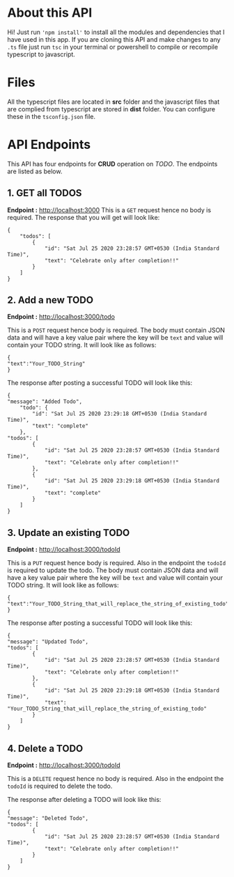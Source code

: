 # About this API

Hi!
Just run `'npm install'` to install all the modules and dependencies that I have used in this app.
If you are cloning this API and make changes to any `.ts` file just run `tsc` in your terminal or powershell to compile or recompile typescript to javascript.


# Files

All the typescript files are located in **src** folder and the javascript files that are complied from typescript are stored in **dist** folder. You can configure these in the `tsconfig.json` file.

# API Endpoints

This API has four endpoints for **CRUD** operation on *TODO*. The endpoints are listed as below.

## 1. GET all TODOS

**Endpoint :** [http://localhost:3000](http://localhost:3000)
This is a `GET` request hence no body is required. The response that you will get will look like:

    {
	    "todos": [
		    {
			    "id": "Sat Jul 25 2020 23:28:57 GMT+0530 (India Standard Time)",
			    "text": "Celebrate only after completion!!"
		    }
	    ]
    }

## 2. Add a new TODO

**Endpoint :** [http://localhost:3000/todo](http://localhost:3000/todo)

This is a `POST` request hence body is required. The body must contain JSON data and will have a key value pair where the key will be `text` and value will contain your TODO string. It will look like as follows:

    {
    "text":"Your_TODO_String"
    }

The response after posting a successful TODO will look like this:

    {
    "message": "Added Todo",
	    "todo": {
		    "id": "Sat Jul 25 2020 23:29:18 GMT+0530 (India Standard Time)",
		    "text": "complete"
	    },
    "todos": [
		    {
			    "id": "Sat Jul 25 2020 23:28:57 GMT+0530 (India Standard Time)",
			    "text": "Celebrate only after completion!!"
		    },
		    {
			    "id": "Sat Jul 25 2020 23:29:18 GMT+0530 (India Standard Time)",
			    "text": "complete"
		    }
	    ]
    }
## 3. Update an existing TODO

**Endpoint :** [http://localhost:3000/todoId](http://localhost:3000/todoId)

This is a `PUT` request hence body is required. Also in the endpoint the `todoId` is required to update the todo. The body must contain JSON data and will have a key value pair where the key will be `text` and value will contain your TODO string. It will look like as follows:

    {
    "text":"Your_TODO_String_that_will_replace_the_string_of_existing_todo"
    }

The response after posting a successful TODO will look like this:

    {
    "message": "Updated Todo",
    "todos": [
		    {
			    "id": "Sat Jul 25 2020 23:28:57 GMT+0530 (India Standard Time)",
			    "text": "Celebrate only after completion!!"
		    },
		    {
			    "id": "Sat Jul 25 2020 23:29:18 GMT+0530 (India Standard Time)",
			    "text": "Your_TODO_String_that_will_replace_the_string_of_existing_todo"
		    }
	    ]
    }

## 4. Delete a TODO

**Endpoint :** [http://localhost:3000/todoId](http://localhost:3000/todoId)

This is a `DELETE` request hence no body is required. Also in the endpoint the `todoId` is required to delete the todo.

The response after deleting a TODO will look like this:

    {
    "message": "Deleted Todo",
    "todos": [
		    {
			    "id": "Sat Jul 25 2020 23:28:57 GMT+0530 (India Standard Time)",
			    "text": "Celebrate only after completion!!"
		    }
	    ]
    }


